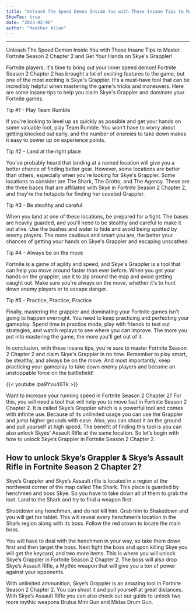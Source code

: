 ```yaml
---
title: "Unleash The Speed Demon Inside You with These Insane Tips to Master Fortnite Season 2 Chapter 2 and Get Your Hands on Skye's Grappler!"
ShowToc: true 
date: "2023-02-06"
author: "Heather Allen"
---
```

*****
Unleash The Speed Demon Inside You with These Insane Tips to Master Fortnite Season 2 Chapter 2 and Get Your Hands on Skye's Grappler!

Fortnite players, it's time to bring out your inner speed demon! Fortnite Season 2 Chapter 2 has brought a lot of exciting features to the game, but one of the most exciting is Skye's Grappler. It's a must-have tool that can be incredibly helpful when mastering the game's tricks and maneuvers. Here are some insane tips to help you claim Skye's Grappler and dominate your Fortnite games.

Tip #1 - Play Team Rumble

If you're looking to level up as quickly as possible and get your hands on some valuable loot, play Team Rumble. You won't have to worry about getting knocked out early, and the number of enemies to take down makes it easy to power up on experience points.

Tip #2 - Land at the right place

You've probably heard that landing at a named location will give you a better chance of finding better gear. However, some locations are better than others, especially when you're looking for Skye's Grappler. Some locations to consider are The Shark, The Grotto, and The Agency. These are the three bases that are affiliated with Skye in Fortnite Season 2 Chapter 2, and they're the hotspots for finding her coveted Grappler.

Tip #3 - Be stealthy and careful

When you land at one of these locations, be prepared for a fight. The bases are heavily guarded, and you'll need to be stealthy and careful to make it out alive. Use the bushes and water to hide and avoid being spotted by enemy players. The more cautious and smart you are, the better your chances of getting your hands on Skye's Grappler and escaping unscathed.

Tip #4 - Always be on the move

Fortnite is a game of agility and speed, and Skye's Grappler is a tool that can help you move around faster than ever before. When you get your hands on the grappler, use it to zip around the map and avoid getting caught out. Make sure you're always on the move, whether it's to hunt down enemy players or to escape danger.

Tip #5 - Practice, Practice, Practice

Finally, mastering the grappler and dominating your Fortnite games isn't going to happen overnight. You need to keep practicing and perfecting your gameplay. Spend time in practice mode, play with friends to test out strategies, and watch replays to see where you can improve. The more you put into mastering the game, the more you'll get out of it.

In conclusion, with these insane tips, you're sure to master Fortnite Season 2 Chapter 2 and claim Skye's Grappler in no time. Remember to play smart, be stealthy, and always be on the move. And most importantly, keep practicing your gameplay to take down enemy players and become an unstoppable force on the battlefield!

{{< youtube Ipa9Yvu46Tk >}} 



Want to increase your running speed in Fortnite Season 2 Chapter 2? For this, you will need a tool that will help you to move fast in Fortnite Season 2 Chapter 2. It is called Skye’s Grappler which is a powerful tool and comes with infinite use. Because of its unlimited usage you can use the Grappler and jump higher grounds with ease. Also, you can shoot it on the ground and pull yourself at high speed. The benefit of finding this tool is you can also unlock Skyes’ Assault Rifle at the same location. So let’s begin with how to unlock Skye’s Grappler in Fortnite Season 2 Chapter 2.
 
## How to unlock Skye’s Grappler & Skye’s Assault Rifle in Fortnite Season 2 Chapter 2?
 
Skye’s Grappler and Skye’s Assault rifle is located in a region at the northwest corner of the map called The Shark. This place is guarded by henchmen and boss Skye. So you have to take down all of them to grab the loot. Land to the Shark and try to find a weapon first.
 
Shootdown any henchmen, and do not kill him. Grab him to Shakedown and you will get his tablet. This will reveal every henchmen’s location in the Shark region along with its boss. Follow the red crown to locate the main boss.
 
You will have to deal with the henchmen in your way, so take them down first and then target the boss. Next fight the boss and upon killing Skye you will get the keycard, and two more items. This is where you will unlock Skye’s Grappler in Fortnite Season 2 Chapter 2. The boss will also drop Skye’s Assault Rifle, a Mythic weapon that will give you a ton of power against your opponents.
 
With unlimited ammunition, Skye’s Grappler is an amazing tool in Fortnite Season 2 Chapter 2. You can shoot it and pull yourself at great distances. With Skye’s Assault Rifle you can also check out our guide to unlock two more mythic weapons Brutus Mini Gun and Midas Drum Gun.




